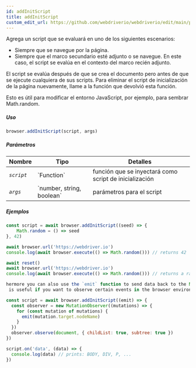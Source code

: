 ```yaml
---
id: addInitScript
title: addInitScript
custom_edit_url: https://github.com/webdriverio/webdriverio/edit/main/packages/webdriverio/src/commands/browser/addInitScript.ts
---
```


Agrega un script que se evaluará en uno de los siguientes escenarios:

- Siempre que se navegue por la página.
- Siempre que el marco secundario esté adjunto o se navegue. En este caso, el script se evalúa en
  el contexto del marco recién adjunto.

El script se evalúa después de que se crea el documento pero antes de que se ejecute cualquiera de sus scripts.
Para eliminar el script de inicialización de la página nuevamente, llame a la función que
devolvió esta función.

Esto es útil para modificar el entorno JavaScript, por ejemplo, para sembrar Math.random.

##### Uso

```js
browser.addInitScript(script, args)
```

##### Parámetros

<table>
  <thead>
    <tr>
      <th>Nombre</th><th>Tipo</th><th>Detalles</th>
    </tr>
  </thead>
  <tbody>
    <tr>
      <td><code><var>script</var></code></td>
      <td>`Function`</td>
      <td>función que se inyectará como script de inicialización</td>
    </tr>
    <tr>
      <td><code><var>args</var></code></td>
      <td>`number, string, boolean`</td>
      <td>parámetros para el script</td>
    </tr>
  </tbody>
</table>

##### Ejemplos

```js title="addInitScript.js"
const script = await browser.addInitScript((seed) => {
    Math.random = () => seed
}, 42)

await browser.url('https://webdriver.io')
console.log(await browser.execute(() => Math.random())) // returns 42

await reset()
await browser.url('https://webdriver.io')
console.log(await browser.execute(() => Math.random())) // returns a random number

hermore you can also use the `emit` function to send data back to the Node.js environment.
 is useful if you want to observe certain events in the browser environment, e.g.:

```

```js title="addInitScriptWithEmit.js"
const script = await browser.addInitScript((emit) => {
  const observer = new MutationObserver((mutations) => {
    for (const mutation of mutations) {
      emit(mutation.target.nodeName)
    }
  })
  observer.observe(document, { childList: true, subtree: true })
})

script.on('data', (data) => {
  console.log(data) // prints: BODY, DIV, P, ...
})
```